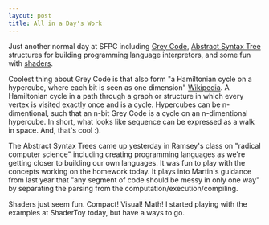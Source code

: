 ```yaml
---
layout: post
title: All in a Day's Work
---
```


Just another normal day at SFPC including [Grey Code](http://en.wikipedia.org/wiki/Gray_code), [Abstract Syntax Tree](http://en.wikipedia.org/wiki/Abstract_syntax_tree) structures for building programming language interpretors, and some fun with [shaders](https://www.shadertoy.com/view/ldS3DW). 

Coolest thing about Grey Code is that also form "a Hamiltonian cycle on a hypercube, where each bit is seen as one dimension" [Wikipedia](http://en.wikipedia.org/wiki/Gray_code). A Hamiltonian cycle in a path through a graph or structure in which every vertex is visited exactly once and is a cycle. Hypercubes can be n-dimentional, such that an n-bit Grey Code is a cycle on an n-dimentional hypercube. In short, what looks like sequence can be expressed as a walk in space. And, that's cool :).  

The Abstract Syntax Trees came up yesterday in Ramsey's class on "radical computer science" including creating programming languages as we're getting closer to building our own languages. It was fun to play with the concepts working on the homework today. It plays into Martin's guidance from last year that "any segment of code should be messy in only one way" by separating the parsing from the computation/execution/compiling.  

Shaders just seem fun. Compact! Visual! Math! I started playing with the examples at ShaderToy today, but have a ways to go. 
